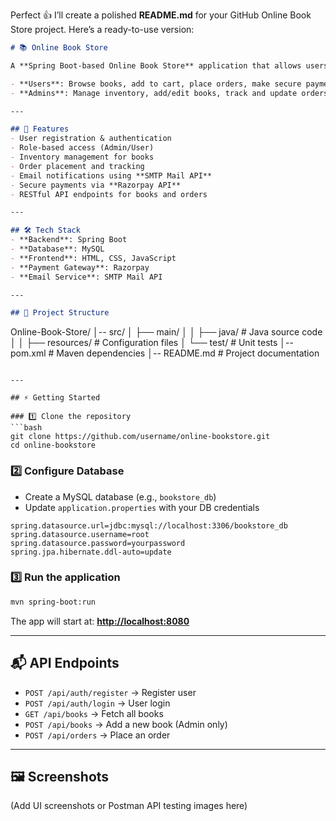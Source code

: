 Perfect 👍 I’ll create a polished **README.md** for your GitHub Online Book Store project. Here’s a ready-to-use version:

```markdown
# 📚 Online Book Store

A **Spring Boot-based Online Book Store** application that allows users to register, browse, and purchase books. The system provides **role-based access control** with separate features for users and admins.  

- **Users**: Browse books, add to cart, place orders, make secure payments.  
- **Admins**: Manage inventory, add/edit books, track and update orders.  

---

## 🚀 Features
- User registration & authentication  
- Role-based access (Admin/User)  
- Inventory management for books  
- Order placement and tracking  
- Email notifications using **SMTP Mail API**  
- Secure payments via **Razorpay API**  
- RESTful API endpoints for books and orders  

---

## 🛠️ Tech Stack
- **Backend**: Spring Boot  
- **Database**: MySQL  
- **Frontend**: HTML, CSS, JavaScript  
- **Payment Gateway**: Razorpay  
- **Email Service**: SMTP Mail API  

---

## 📂 Project Structure
```

Online-Book-Store/
│-- src/
│   ├── main/
│   │   ├── java/          # Java source code
│   │   ├── resources/     # Configuration files
│   └── test/              # Unit tests
│-- pom.xml                # Maven dependencies
│-- README.md              # Project documentation

````

---

## ⚡ Getting Started

### 1️⃣ Clone the repository
```bash
git clone https://github.com/username/online-bookstore.git
cd online-bookstore
````

### 2️⃣ Configure Database

* Create a MySQL database (e.g., `bookstore_db`)
* Update `application.properties` with your DB credentials

```properties
spring.datasource.url=jdbc:mysql://localhost:3306/bookstore_db
spring.datasource.username=root
spring.datasource.password=yourpassword
spring.jpa.hibernate.ddl-auto=update
```

### 3️⃣ Run the application

```bash
mvn spring-boot:run
```

The app will start at: **[http://localhost:8080](http://localhost:8080)**

---

## 📬 API Endpoints

* `POST /api/auth/register` → Register user
* `POST /api/auth/login` → User login
* `GET /api/books` → Fetch all books
* `POST /api/books` → Add a new book (Admin only)
* `POST /api/orders` → Place an order

---

## 🖼️ Screenshots

(Add UI screenshots or Postman API testing images here)




